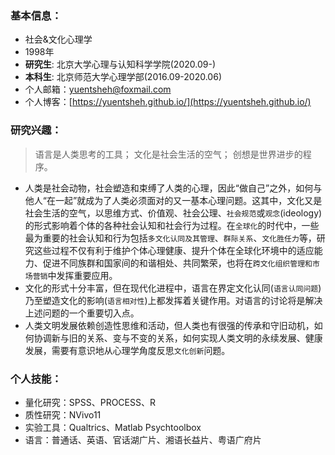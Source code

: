 ### 基本信息：

- 社会&文化心理学
- 1998年
- **研究生**: 北京大学心理与认知科学学院(2020.09-)
- **本科生**: 北京师范大学心理学部(2016.09-2020.06)
- 个人邮箱：yuentsheh@foxmail.com
- 个人博客：[https://yuentsheh.github.io/](https://yuentsheh.github.io/)
  <!-- - GitHub：[https://github.com/YuenTsheh](https://github.com/YuenTsheh) -->



### 研究兴趣：

> 语言是人类思考的工具；
> 文化是社会生活的空气；
> 创想是世界进步的程序。

- 人类是社会动物，社会塑造和束缚了人类的心理，因此“做自己”之外，如何与他人“在一起”就成为了人类必须面对的又一基本心理问题。这其中，文化又是社会生活的空气，以思维方式、价值观、社会公理、`社会规范`或`观念`(ideology)的形式影响着个体的各种社会认知和社会行为过程。在`全球化`的时代中，一些最为重要的社会认知和行为包括`多文化认同及其管理`、`群际关系`、`文化胜任力`等，研究这些过程不仅有利于维护个体心理健康、提升个体在全球化环境中的适应能力、促进不同族群和国家间的和谐相处、共同繁荣，也将在`跨文化组织管理和市场营销`中发挥重要应用。
- 文化的形式十分丰富，但在现代化进程中，语言在界定文化认同(`语言认同问题`)乃至塑造文化的影响(`语言相对性`)上都发挥着关键作用。对语言的讨论将是解决上述问题的一个重要切入点。
- 人类文明发展依赖创造性思维和活动，但人类也有很强的传承和守旧动机，如何协调新与旧的关系、变与不变的关系，如何实现人类文明的永续发展、健康发展，需要有意识地从心理学角度反思`文化创新`问题。



### 个人技能：

- 量化研究：SPSS、PROCESS、R
- 质性研究：NVivo11
- 实验工具：Qualtrics、Matlab Psychtoolbox
- 语言：普通话、英语、官话湖广片、湘语长益片、粤语广府片





<!-- > 微信请点击页尾或者右侧个人小卡片 -->
